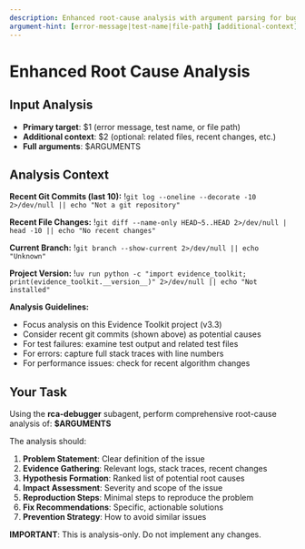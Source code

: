 ```yaml
---
description: Enhanced root-cause analysis with argument parsing for bugs, test failures, and error messages
argument-hint: [error-message|test-name|file-path] [additional-context]
---
```


# Enhanced Root Cause Analysis

## Input Analysis
- **Primary target**: $1 (error message, test name, or file path)
- **Additional context**: $2 (optional: related files, recent changes, etc.)
- **Full arguments**: $ARGUMENTS

## Analysis Context

**Recent Git Commits (last 10):**
!`git log --oneline --decorate -10 2>/dev/null || echo "Not a git repository"`

**Recent File Changes:**
!`git diff --name-only HEAD~5..HEAD 2>/dev/null | head -10 || echo "No recent changes"`

**Current Branch:**
!`git branch --show-current 2>/dev/null || echo "Unknown"`

**Project Version:**
!`uv run python -c "import evidence_toolkit; print(evidence_toolkit.__version__)" 2>/dev/null || echo "Not installed"`

**Analysis Guidelines:**
- Focus analysis on this Evidence Toolkit project (v3.3)
- Consider recent git commits (shown above) as potential causes
- For test failures: examine test output and related test files
- For errors: capture full stack traces with line numbers
- For performance issues: check for recent algorithm changes

## Your Task
Using the **rca-debugger** subagent, perform comprehensive root-cause analysis of: **$ARGUMENTS**

The analysis should:
1. **Problem Statement**: Clear definition of the issue
2. **Evidence Gathering**: Relevant logs, stack traces, recent changes
3. **Hypothesis Formation**: Ranked list of potential root causes
4. **Impact Assessment**: Severity and scope of the issue
5. **Reproduction Steps**: Minimal steps to reproduce the problem
6. **Fix Recommendations**: Specific, actionable solutions
7. **Prevention Strategy**: How to avoid similar issues

**IMPORTANT**: This is analysis-only. Do not implement any changes.